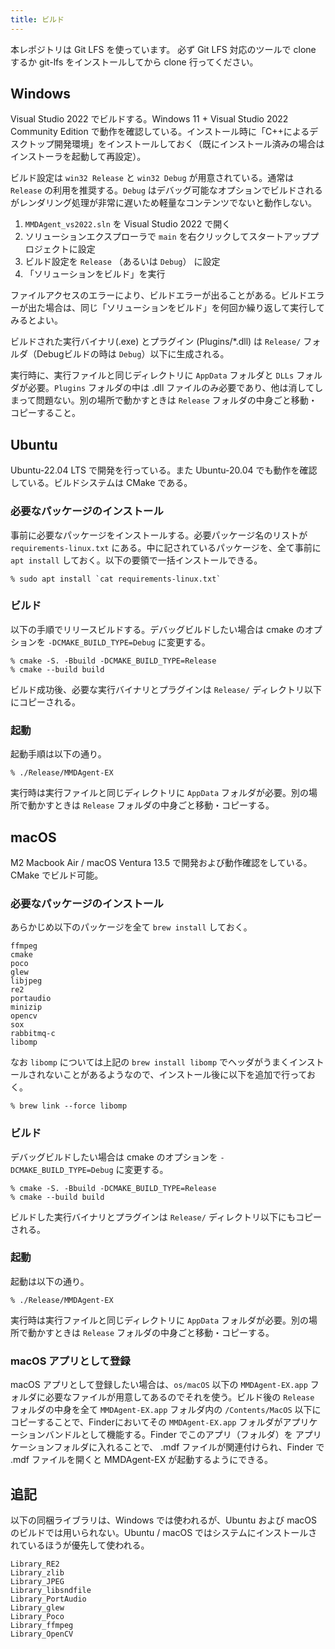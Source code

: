 ```yaml
---
title: ビルド
---
```


本レポジトリは Git LFS を使っています。
必ず Git LFS 対応のツールで clone するか git-lfs をインストールしてから clone 行ってください。

## Windows

Visual Studio 2022 でビルドする。Windows 11 + Visual Studio 2022 Community Edition で動作を確認している。インストール時に「C++によるデスクトップ開発環境」をインストールしておく（既にインストール済みの場合はインストーラを起動して再設定）。

ビルド設定は `win32 Release` と `win32 Debug` が用意されている。通常は `Release` の利用を推奨する。`Debug` はデバッグ可能なオプションでビルドされるがレンダリング処理が非常に遅いため軽量なコンテンツでないと動作しない。

1. `MMDAgent_vs2022.sln` を Visual Studio 2022 で開く
2. ソリューションエクスプローラで `main` を右クリックしてスタートアッププロジェクトに設定
3. ビルド設定を `Release` （あるいは `Debug`） に設定
4. 「ソリューションをビルド」を実行

ファイルアクセスのエラーにより、ビルドエラーが出ることがある。ビルドエラーが出た場合は、同じ「ソリューションをビルド」を何回か繰り返して実行してみるとよい。

ビルドされた実行バイナリ(.exe) とプラグイン (Plugins/*.dll) は `Release/` フォルダ（Debugビルドの時は `Debug`）以下に生成される。

実行時に、実行ファイルと同じディレクトリに `AppData` フォルダと `DLLs` フォルダが必要。`Plugins` フォルダの中は .dll ファイルのみ必要であり、他は消してしまって問題ない。別の場所で動かすときは `Release` フォルダの中身ごと移動・コピーすること。

## Ubuntu

Ubuntu-22.04 LTS で開発を行っている。また Ubuntu-20.04 でも動作を確認している。ビルドシステムは CMake である。

### 必要なパッケージのインストール

事前に必要なパッケージをインストールする。必要パッケージ名のリストが `requirements-linux.txt` にある。中に記されているパッケージを、全て事前に `apt install` しておく。以下の要領で一括インストールできる。

```shell
% sudo apt install `cat requirements-linux.txt`
```

### ビルド

以下の手順でリリースビルドする。デバッグビルドしたい場合は cmake のオプションを `-DCMAKE_BUILD_TYPE=Debug` に変更する。

```shell
% cmake -S. -Bbuild -DCMAKE_BUILD_TYPE=Release
% cmake --build build
```

ビルド成功後、必要な実行バイナリとプラグインは `Release/` ディレクトリ以下にコピーされる。

### 起動

起動手順は以下の通り。

```shell
% ./Release/MMDAgent-EX
```

実行時は実行ファイルと同じディレクトリに `AppData` フォルダが必要。別の場所で動かすときは `Release` フォルダの中身ごと移動・コピーする。

## macOS

M2 Macbook Air / macOS Ventura 13.5 で開発および動作確認をしている。CMake でビルド可能。

### 必要なパッケージのインストール

あらかじめ以下のパッケージを全て `brew install` しておく。

```text
ffmpeg
cmake
poco
glew
libjpeg
re2
portaudio
minizip
opencv
sox
rabbitmq-c
libomp
```

なお `libomp` については上記の `brew install libomp` でヘッダがうまくインストールされないことがあるようなので、インストール後に以下を追加で行っておく。

```shell
% brew link --force libomp
```

### ビルド

デバッグビルドしたい場合は cmake のオプションを `-DCMAKE_BUILD_TYPE=Debug` に変更する。

```shell
% cmake -S. -Bbuild -DCMAKE_BUILD_TYPE=Release
% cmake --build build
```

ビルドした実行バイナリとプラグインは `Release/` ディレクトリ以下にもコピーされる。

### 起動

起動は以下の通り。

```shell
% ./Release/MMDAgent-EX
```

実行時は実行ファイルと同じディレクトリに `AppData` フォルダが必要。別の場所で動かすときは `Release` フォルダの中身ごと移動・コピーする。

### macOS アプリとして登録

macOS アプリとして登録したい場合は、`os/macOS` 以下の `MMDAgent-EX.app` フォルダに必要なファイルが用意してあるのでそれを使う。ビルド後の `Release` フォルダの中身を全て `MMDAgent-EX.app` フォルダ内の `/Contents/MacOS` 以下にコピーすることで、Finderにおいてその `MMDAgent-EX.app` フォルダがアプリケーションバンドルとして機能する。Finder でこのアプリ（フォルダ）を アプリケーションフォルダに入れることで、 .mdf ファイルが関連付けられ、Finder で .mdf ファイルを開くと MMDAgent-EX が起動するようにできる。

## 追記

以下の同梱ライブラリは、Windows では使われるが、Ubuntu および macOS のビルドでは用いられない。Ubuntu / macOS ではシステムにインストールされているほうが優先して使われる。

```text
Library_RE2
Library_zlib
Library_JPEG
Library_libsndfile
Library_PortAudio
Library_glew
Library_Poco
Library_ffmpeg
Library_OpenCV
```
